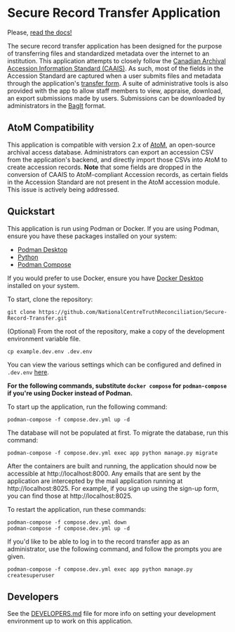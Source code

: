 # Secure Record Transfer Application

Please, [read the docs!](https://secure-record-transfer.readthedocs.io/en/latest/)

The secure record transfer application has been designed for the purpose of transferring files and standardized metadata over the internet to an institution. This application attempts to closely follow the [Canadian Archival Accession Information Standard (CAAIS)](https://archivescanada.ca/wp-content/uploads/2023/07/CAAIS_2019May15_EN.pdf). As such, most of the fields in the Accession Standard are captured when a user submits files and metadata through the application's [transfer form](https://nctr-bagit-record-transfer.readthedocs.io/en/latest/howtouse/transferform.html). A suite of administrative tools is also provided with the app to allow staff members to view, appraise, download, an export submissions made by users. Submissions can be downloaded by administrators in the [BagIt](https://datatracker.ietf.org/doc/html/rfc8493) format.

## AtoM Compatibility

This application is compatible with version 2.x of [AtoM](https://www.accesstomemory.org/en/), an open-source archival access database. Administrators can export an accession CSV from the application's backend, and directly import those CSVs into AtoM to create accession records. **Note** that some fields are dropped in the conversion of CAAIS to AtoM-compliant Accession records, as certain fields in the Accession Standard are not present in the AtoM accession module. This issue is actively being addressed.

## Quickstart

This application is run using Podman or Docker. If you are using Podman, ensure you have these packages installed on your system:

- [Podman Desktop](https://podman-desktop.io/)
- [Python](https://python.org)
- [Podman Compose](https://github.com/containers/podman-compose)

If you would prefer to use Docker, ensure you have [Docker Desktop](https://www.docker.com/products/docker-desktop) installed on your system.

To start, clone the repository:

```shell
git clone https://github.com/NationalCentreTruthReconciliation/Secure-Record-Transfer.git
```
(Optional) From the root of the repository, make a copy of the development environment variable file.

```shell
cp example.dev.env .dev.env
```

You can view the various settings which can be configured and defined in `.dev.env` [here](https://secure-record-transfer.readthedocs.io/en/latest/settings/index.html).

**For the following commands, substitute `docker compose` for `podman-compose` if you're using Docker instead of Podman.**

To start up the application, run the following command:

```shell
podman-compose -f compose.dev.yml up -d
```

The database will not be populated at first. To migrate the database, run this command:

```shell
podman-compose -f compose.dev.yml exec app python manage.py migrate
```

After the containers are built and running, the application should now be accessible at http://localhost:8000. Any emails that are sent by the application are intercepted by the mail application running at http://localhost:8025. For example, if you sign up using the sign-up form, you can find those at http://localhost:8025.

To restart the application, run these commands:

```shell
podman-compose -f compose.dev.yml down
podman-compose -f compose.dev.yml up -d
```

If you'd like to be able to log in to the record transfer app as an administrator, use the following command, and follow the prompts you are given.

```shell
podman-compose -f compose.dev.yml exec app python manage.py createsuperuser
```

## Developers

See the [DEVELOPERS.md](DEVELOPERS.md) file for more info on setting your development environment up to work on this application.
